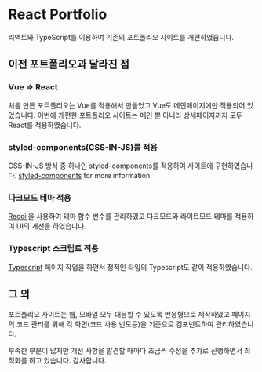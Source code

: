 # React Portfolio

리액트와 TypeScript를 이용하여 기존의 포트폴리오 사이트를 개편하였습니다.

## 이전 포트폴리오과 달라진 점

### Vue => React

처음 만든 포트폴리오는 Vue를 적용해서 만들었고 Vue도 메인페이지에만 적용되어 있었습니다. 이번에 개편한 포트폴리오 사이트는 메인 뿐 아니라 상세페이지까지 모두 React를 적용하였습니다.

### styled-components(CSS-IN-JS)를 적용

CSS-IN-JS 방식 중 하나인 styled-components를 적용하여 사이트에 구현하였습니다.
[styled-components](https://styled-components.com/) for more information.

### 다크모드 테마 적용

[Recoil](https://recoiljs.org/ko/)을 사용하여 테마 함수 변수를 관리하였고 다크모드와 라이트모드 테마를 적용하여 UI의 개선을 하였습니다.

### Typescript 스크립트 적용

[Typescript](https://www.typescriptlang.org/)
페이지 작업을 하면서 정적인 타입의 Typescript도 같이 적용하였습니다.

## 그 외

포트폴리오 사이트는 웹, 모바일 모두 대응할 수 있도록 반응형으로 제작하였고 페이지의 코드 관리를 위해 각 화면(코드 사용 빈도등)을 기준으로 컴포넌트하여 관리하였습니다.

부족한 부분이 많지만 개선 사항을 발견할 때마다 조금씩 수정을 추가로 진행하면서 최적화를 하고 있습니다.
감사합니다.
